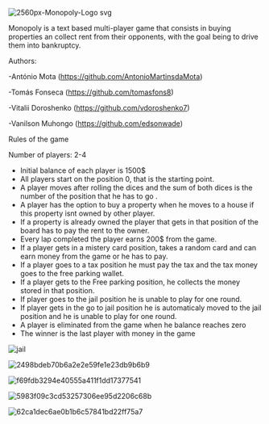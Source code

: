 ![2560px-Monopoly-Logo svg](https://user-images.githubusercontent.com/97283928/155377824-2c55a452-4ea8-4df5-b61e-a7828220ebe9.png)


Monopoly is a text based multi-player game that consists in buying properties an collect rent from their opponents, with the goal being to drive them into bankruptcy.

Authors:

-António Mota (https://github.com/AntonioMartinsdaMota)

-Tomás Fonseca (https://github.com/tomasfons8)

-Vitalii Doroshenko (https://github.com/vdoroshenko7)

-Vanilson Muhongo (https://github.com/edsonwade)

Rules of the game

Number of players: 2-4

- Initial balance of each player is 1500$
- All players start on the position 0, that is the starting point.
- A player moves after rolling the dices and the sum of both dices is the number of the position that he has to go .
- A player has the option to buy a property when he moves to a house  if this property isnt owned by other player.
- If a property is already owned the player that gets in that position of the board has to pay the rent to the owner.
- Every lap completed the player earns 200$ from the game.
- If a player gets in a mistery card position, takes a random card and can earn money from the game or he has to pay.
- If a player goes to a tax position he must pay the tax and the tax money goes to the free parking wallet.
- If a player gets to the Free parking position, he collects the money stored in that position.
- If player goes to the jail position he is unable to play for one round.
- If player gets in the go to jail position he is automaticaly moved to the jail position and he is unable to play for one round.
- A player is eliminated from the game when he balance reaches zero
- The winner is the last player with money in the game


![jail](https://user-images.githubusercontent.com/97283928/155903630-89901b1a-bf54-47c3-aa7e-bf780313aa39.png)


![2498bdeb70b6a2e2e59fe1e23db9b6b9](https://user-images.githubusercontent.com/97283928/155903631-0516824b-c849-41e4-9f40-ecdea0e827c8.png)


![f69fdb3294e40555a411f1dd17377541](https://user-images.githubusercontent.com/97283928/155903632-aa132050-26d1-4f7c-be4d-a3d3b5aa5ac5.png)


![5983f09c3cd53257306ee95d2206c68b](https://user-images.githubusercontent.com/97283928/155903634-95faa383-1ac1-4dd7-bdd0-9c0cfa422a3c.png)


![62ca1dec6ae0b1b6c57841bd22ff75a7](https://user-images.githubusercontent.com/97283928/155903639-d0796c9f-41dd-4120-8cea-b79dc9c8fa94.png)
